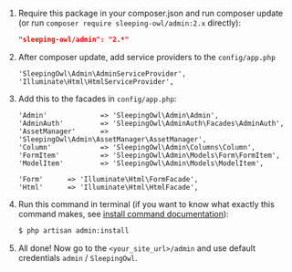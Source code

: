  1. Require this package in your composer.json and run composer update (or run `composer require sleeping-owl/admin:2.x` directly):

	```json
	"sleeping-owl/admin": "2.*"
	```

 2. After composer update, add service providers to the `config/app.php`

	    'SleepingOwl\Admin\AdminServiceProvider',
	    'Illuminate\Html\HtmlServiceProvider',

 3. Add this to the facades in `config/app.php`:

		'Admin'				=> 'SleepingOwl\Admin\Admin',
		'AdminAuth'			=> 'SleepingOwl\AdminAuth\Facades\AdminAuth',
		'AssetManager' 		=> 'SleepingOwl\Admin\AssetManager\AssetManager',
		'Column'   			=> 'SleepingOwl\Admin\Columns\Column',
		'FormItem' 			=> 'SleepingOwl\Admin\Models\Form\FormItem',
		'ModelItem'			=> 'SleepingOwl\Admin\Models\ModelItem',
		
		'Form'      => 'Illuminate\Html\FormFacade',
		'Html'      => 'Illuminate\Html\HtmlFacade',

 4. Run this command in terminal (if you want to know what exactly this command makes, see [install command documentation](../Commands/Install.html)):

	```bash
	$ php artisan admin:install
	```
 5. All done! Now go to the `<your_site_url>/admin` and use default credentials `admin` / `SleepingOwl`.